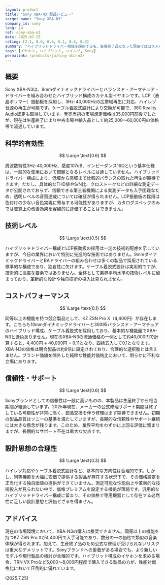```yaml
---
layout: product
title: "Sony XBA-N3 製品レビュー"
target_name: "Sony XBA-N3"
company_id: sony
lang: ja
ref: sony-xba-n3
date: 2025-07-25
rating: [2.1, 0.6, 0.5, 0.1, 0.6, 0.3]
summary: "ハイブリッドドライバー構成を採用するも、生産終了品となった現在ではコストパフォーマンスに大きな課題を抱える製品"
tags: [イヤホン, ハイブリッド, ハイレゾ, Sony]
permalink: /products/ja/sony-xba-n3/
---
```


## 概要

Sony XBA-N3は、9mmダイナミックドライバーとバランスド・アーマチュア・ドライバーを組み合わせたハイブリッド構成のカナル型イヤホンです。LCP（液晶ポリマー）振動板を採用し、3Hz-40,000Hzの広帯域再生に対応、ハイレゾ音源の再生が可能です。ケーブル着脱式設計により交換が可能で、360 Reality Audio認定も取得しています。発売当初の市場想定価格は35,000円前後でしたが、現在は生産終了により中古市場や輸入品として約25,000～60,000円の価格帯で流通しています。

## 科学的有効性

$$ \Large \text{0.6} $$

周波数特性3Hz-40,000Hz、感度107dB、インピーダンス16Ωという基本仕様は、一般的な使用において問題となるレベルには達していません。ハイブリッドドライバー構成により、低域から高域まで比較的バランスの取れた再生が期待できます。ただし、具体的なTHD値やS/N比、クロストークなどの詳細な測定データが公開されておらず、信頼できる第三者機関による実測データも入手困難なため、透明レベルの音質達成については確証が得られません。LCP振動板の採用は色付けの少ない音色実現に寄与する可能性がありますが、カタログスペックのみでは聴覚上の改善効果を客観的に評価することはできません。

## 技術レベル

$$ \Large \text{0.5} $$

ハイブリッドドライバー構成とLCP振動板の採用は一定の技術的配慮を示していますが、今日の業界において特別に先進的な技術ではありません。9mmダイナミックドライバーとBAドライバーの組み合わせは多くの製品で採用されている標準的な構成であり、独自性に欠けます。ケーブル着脱式設計は実用的ですが、技術的に高度な要素ではありません。全体として業界平均水準の技術レベルに留まっており、革新的な設計や独自技術の投入は見られません。

## コストパフォーマンス

$$ \Large \text{0.1} $$

同等以上の機能を持つ競合製品として、KZ ZSN Pro X（4,400円）が存在します。こちらも10mmダイナミックドライバーと30095バランスド・アーマチュアのハイブリッド構成、ケーブル着脱式を採用しており、基本的な機能面でXBA-N3と遜色ありません。現在のXBA-N3の流通価格の一例として約40,000円で計算すると、4,400円 ÷ 40,000円 = 0.11となり、四捨五入して0.1となります。XBA-N3の価格は競合製品の約9倍に設定されており、合理的な選択肢とは言えません。ブランド価値を除外した純粋な性能対価格比において、明らかに不利な立場にあります。

## 信頼性・サポート

$$ \Large \text{0.6} $$

Sonyブランドとしての信頼性は一般に高いものの、本製品は生産終了から相当期間が経過しています。2025年現在、メーカーの公式修理サポート期間は終了している可能性が非常に高く、部品交換を伴う修理はまず期待できません。初期の製品品質はソニーの基準を満たしていますが、長期的な信頼性やサポート継続には大きな懸念が残ります。このため、業界平均をわずかに上回る評価に留まりますが、長期的なサポート不在は重大な欠点です。

## 設計思想の合理性

$$ \Large \text{0.3} $$

ハイレゾ対応やケーブル着脱式設計など、基本的な方向性は合理的です。しかし、同等機能を大幅に安価で提供する製品が存在する状況下で、その価格設定を正当化する独自価値の提供ができていません。測定可能な性能向上や革新的な技術投入が見られない中で、価格プレミアムを設定する根拠が薄弱です。汎用的なハイブリッドドライバー構成に留まり、その価格で専用機器として存在する必然性に乏しい設計思想と評価せざるを得ません。

## アドバイス

現在の市場環境において、XBA-N3の購入は推奨できません。同等以上の機能を持つKZ ZSN Pro Xが4,400円で入手可能であり、数分の一の価格で類似の音楽体験が得られます。加えて、生産終了品のため公式な修理が受けられないリスクは重大なデメリットです。Sonyブランドへの愛着がある場合でも、より新しいモデルや現行製品の検討が合理的です。ハイブリッド構成のイヤホンを求める場合、TRN VX Proなど5,000～8,000円程度で購入できる製品の方が、性能対価格比において圧倒的に優れています。

(2025.7.25)

